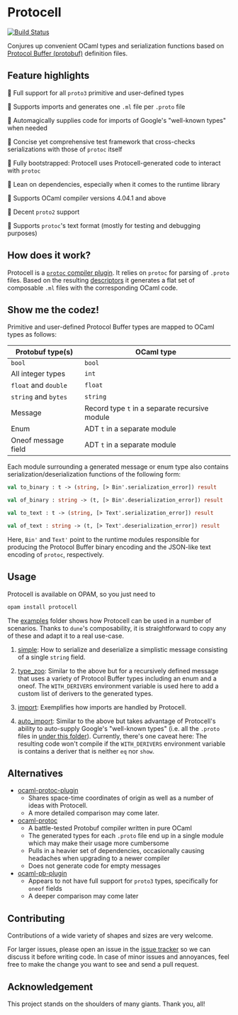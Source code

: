 # Protocell

[![Build Status](https://travis-ci.org/martinslota/protocell.svg?branch=master)](https://travis-ci.org/martinslota/protocell)

Conjures up convenient OCaml types and serialization functions based on
[Protocol Buffer (protobuf)](https://developers.google.com/protocol-buffers)
definition files.

## Feature highlights

:camel: Full support for all `proto3` primitive and user-defined types

:camel: Supports imports and generates one `.ml` file per `.proto` file

:camel: Automagically supplies code for imports of Google's "well-known types" when needed

:camel: Concise yet comprehensive test framework that cross-checks serializations with those of `protoc` itself

:camel: Fully bootstrapped: Protocell uses Protocell-generated code to interact with `protoc`

:camel: Lean on dependencies, especially when it comes to the runtime library

:camel: Supports OCaml compiler versions 4.04.1 and above

:camel: Decent `proto2` support

:camel: Supports `protoc`'s text format (mostly for testing and debugging purposes)

## How does it work?

Protocell is a [`protoc` compiler
plugin](https://developers.google.com/protocol-buffers/docs/reference/other).
It relies on `protoc` for parsing of `.proto` files. Based on the resulting
[descriptors](https://github.com/protocolbuffers/protobuf/blob/master/src/google/protobuf/compiler/plugin.proto)
it generates a flat set of composable `.ml` files with the corresponding
OCaml code.

## Show me the codez!

Primitive and user-defined Protocol Buffer types are mapped to OCaml types as
follows:

| Protobuf type(s) | OCaml type |
| --- | --- |
| `bool` | `bool` |
| All integer types | `int` |
| `float` and `double` | `float` |
| `string` and `bytes` | `string` |
| Message | Record type `t` in a separate recursive module |
| Enum | ADT `t` in a separate module |
| Oneof message field | ADT `t` in a separate module |

Each module surrounding a generated message or enum type also contains
serialization/deserialization functions of the following form:

```ocaml
val to_binary : t -> (string, [> Bin'.serialization_error]) result

val of_binary : string -> (t, [> Bin'.deserialization_error]) result

val to_text : t -> (string, [> Text'.serialization_error]) result

val of_text : string -> (t, [> Text'.deserialization_error]) result
```

Here, `Bin'` and `Text'` point to the runtime modules responsible for
producing the Protocol Buffer binary encoding and the JSON-like text encoding
of `protoc`, respectively.

## Usage

Protocell is available on OPAM, so you just need to

```sh
opam install protocell
```

The [examples](examples) folder shows how Protocell can be used in a number
of scenarios. Thanks to `dune`'s composability, it is straightforward to copy
any of these and adapt it to a real use-case.

1. [simple](examples/simple): How to serialize and deserialize a simplistic
message consisting of a single `string` field.

1. [type_zoo](examples/type_zoo): Similar to the above but for a recursively
defined message that uses a variety of Protocol Buffer types including an
enum and a oneof. The `WITH_DERIVERS` environment variable is used here to
add a custom list of derivers to the generated types.

1. [import](examples/import): Exemplifies how imports are handled by Protocell.

1. [auto_import](examples/auto_import): Similar to the above but takes
advantage of Protocell's ability to auto-supply Google's "well-known types"
(i.e. all the `.proto` files in [under this
folder](https://github.com/protocolbuffers/protobuf/tree/master/src/google/protobuf)).
Currently, there's one caveat here: The resulting code won't compile if the
`WITH_DERIVERS` environment variable is contains a deriver that is neither
`eq` nor `show`.

## Alternatives

* [ocaml-protoc-plugin](https://github.com/issuu/ocaml-protoc-plugin)
  * Shares space-time coordinates of origin as well as a number of ideas with
    Protocell.
  * A more detailed comparison may come later.
* [ocaml-protoc](https://github.com/mransan/ocaml-protoc)
  * A battle-tested Protobuf compiler written in pure OCaml
  * The generated types for each `.proto` file end up in a single module which
    may make their usage more cumbersome
  * Pulls in a heavier set of dependencies, occasionally causing headaches when
    upgrading to a newer compiler
  * Does not generate code for empty messages
* [ocaml-pb-plugin](https://github.com/yallop/ocaml-pb-plugin)
  * Appears to not have full support for `proto3` types, specifically for
    `oneof` fields
  * A deeper comparison may come later

## Contributing

Contributions of a wide variety of shapes and sizes are very welcome.

For larger issues, please open an issue in the [issue
tracker](https://github.com/martinslota/protocell/issues) so we can discuss
it before writing code. In case of minor issues and annoyances, feel free to
make the change you want to see and send a pull request.

## Acknowledgement

This project stands on the shoulders of many giants. Thank you, all!
